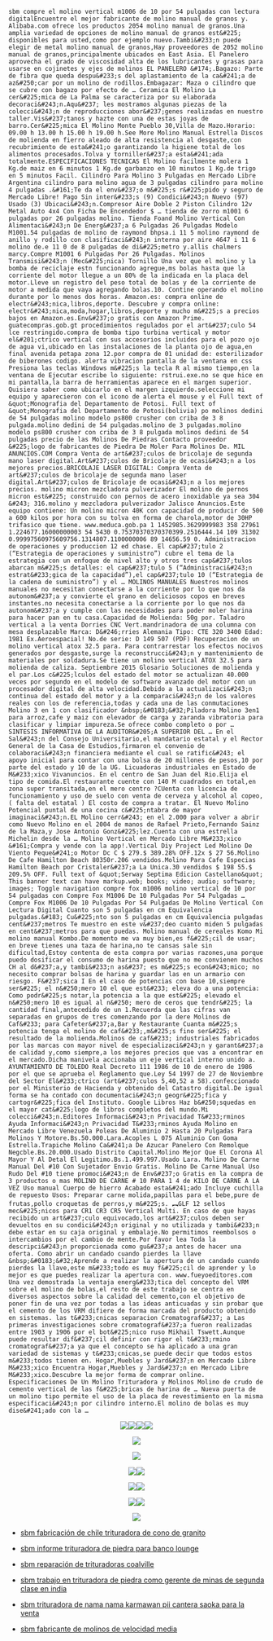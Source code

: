 
```
sbm compre el molino vertical m1006 de 10 por 54 pulgadas con lectura digitalEncuentre el mejor fabricante de molino manual de granos y. Alibaba.com ofrece los productos 2054 molino manual de granos.Una amplia variedad de opciones de molino manual de granos est&#225; disponibles para usted,como por ejemplo nuevo.Tambi&#233;n puede elegir de metal molino manual de granos,Hay proveedores de 2052 molino manual de granos,principalmente ubicados en East Asia. El Panelero aprovecha el grado de viscosidad alta de los lubricantes y grasas para usarse en cojinetes y ejes de molinos EL PANELERO &#174;.Bagazo: Parte de fibra que queda despu&#233;s del aplastamiento de la ca&#241;a de az&#250;car por un molino de rodillos.Embagazar: Maza o cilindro que se cubre con bagazo por efecto de … Ceramica El Molino La cer&#225;mica de La Palma se caracteriza por su elaborada decoraci&#243;n.Aqu&#237; les mostramos algunas piezas de la colecci&#243;n de reproducciones abor&#237;genes realizadas en nuestro taller.Vis&#237;tanos y hazte con una de estas joyas de barro.Cer&#225;mica El Molino Monte Pueblo 30,Villa de Mazo.Horario: 09.00 h 13.00 h 15.00 h 19.00 h.See More Molino Manual Estrella Discos de molienda en fierro aleado de alta resistencia al desgaste,con recubrimiento de esta&#241;o garantizando la higiene total de los alimentos procesados.Tolva y torniller&#237;a esta&#241;ada totalmente.ESPECIFICACIONES TECNICAS El Molino facilmente molera 1 Kg.de maiz en 6 minutos 1 Kg.de garbanzo en 10 minutos 1 Kg.de trigo en 5 minutos Facil. Cilindro Para Molino 3 Pulgadas en Mercado Libre Argentina cilindro para molino agua de 3 pulgadas cilindro para molino 4 pulgadas .&#161;Te da el env&#237;o m&#225;s r&#225;pido y seguro de Mercado Libre! Pago Sin inter&#233;s (9) Condici&#243;n Nuevo (97) Usado (3) Ubicaci&#243;n.Compresor Aire Doble 2 Piston Cilindro 12v Metal Auto 4x4 Con Ficha De Encendedor $ … tienda de zorro m1001 6 pulgadas por 26 pulgadas molino. Tienda Foand Molino Vertical Con Alimentaci&#243;n De Energ&#237;a 6 Pulgadas 26 Pulgadas Modelo M1001.54 pulgadas de molino de raymond bhpsa.i 11 5 molino raymond de anillo y rodillo con clasificaci&#243;n interna por aire 4647 i 11 6 molino de.e 11 0 de 8 pulgadas de di&#225;metro y.allis chalmers marcy.Compre M1001 6 Pulgadas Por 26 Pulgadas. Molinos Transmisi&#243;n (Mec&#225;nica) Tornillo Una vez que el molino y la bomba de reciclaje estn funcionando agregue,ms bolas hasta que la corriente del motor llegue a un 80% de la indicada en la placa del motor.Lleve un registro del peso total de bolas y de la corriente de motor a medida que vaya agregando bolas.10. Contine operando el molino durante por lo menos dos horas. Amazon.es: compra online de electr&#243;nica,libros,deporte. Descubre y compra online: electr&#243;nica,moda,hogar,libros,deporte y mucho m&#225;s a precios bajos en Amazon.es.Env&#237;o gratis con Amazon Prime. guatecompras.gob.gt procedimientos regulados por el art&#237;culo 54 lce restringido.compra de bomba tipo turbina vertical y motor el&#201;ctrico vertical con sus accesorios incluidos para el pozo ojo de agua vi,ubicado en las instalaciones de la planta ojo de agua,en final avenida petapa zona 12.por compra de 01 unidad de: esterilizador de biberones codigo. alerta vibracion pantalla de la ventana en css Presiona las teclas Windows m&#225;s la tecla R al mismo tiempo,en la ventana de Ejecutar escribe lo siguiente: rstrui.exe.no se que hice en mi pantalla,la barra de herramientas aparece en el margen superior. Quisiera saber como ubicarlo en el margen izquierdo.seleccione mi equipo y aparecieron con el icono de alerta el mouse y el Full text of &quot;Monografia del Departamento de Potosi. Full text of &quot;Monografia del Departamento de Potosi(bolivia) po molinos dedini de 54 pulgadas molino modelo ps800 crusher con criba de 3 8 pulgada.molino dedini de 54 pulgadas.molino de 3 pulgadas.molino modelo ps800 crusher con criba de 3 8 pulgada molinos dedini de 54 pulgadas precio de las Molinos De Piedras Contacto proveedor &#225;logo de fabricantes de Piedra De Moler Para Molinos De. MIL ANUNCIOS.COM Compra Venta de art&#237;culos de bricolaje de segunda mano laser digital.Art&#237;culos de Bricolaje de ocasi&#243;n a los mejores precios.BRICOLAJE LASER DIGITAL: Compra Venta de art&#237;culos de bricolaje de segunda mano laser digital.Art&#237;culos de Bricolaje de ocasi&#243;n a los mejores precios. molino micron mezcladora pulverizador El molino de pernos micron est&#225; construido con pernos de acero inoxidable ya sea 304 &#243; 316.molino y mezcladora pulverizador Jalisco Anuncios.Este equipo contiene: Un molino micron 40K con capacidad de producir de 500 a 600 kilos por hora con su tolva en forma de charola,motor de 30HP trifasico que tiene. www.meduca.gob.pa 1 1452985.3629999983 358 27961 1.224677.16000000003 54 5430 0.75370370370370399.2516444.14 109 31302 0.99997560975609756.1314807.1100000006 89 14656.59 0. Administracion de operaciones y produccion 12 ed chase. El cap&#237;tulo 2 (“Estrategia de operaciones y suministro”) cubre el tema de la estrategia con un enfoque de nivel alto y otros tres cap&#237;tulos abarcan m&#225;s detalles: el cap&#237;tulo 5 (“Administraci&#243;n estrat&#233;gica de la capacidad”),el cap&#237;tulo 10 (“Estrategia de la cadena de suministro”) y el … MOLINOS MANUALES Nuestros molinos manuales no necesitan conectarse a la corriente por lo que nos da autonom&#237;a y convierte el grano en deliciosos copos en breves instantes.no necesita conectarse a la corriente por lo que nos da autonom&#237;a y cumple con las necesidades para poder moler harina para hacer pan en tu casa.Capacidad de Molienda: 50g por. Taladro vertical a la venta Dorries CNC Vert.mandrinadora de una columna con mesa desplazable Marca: D&#246;rries Alemania Tipo: CTE 320 3400 Edad: 1981 Ex.Aeroespacial! No.de serie: D 149 507 (PDF) Recuperacion de un molino vertical atox 32.5 para. Para contrarrestar los efectos nocivos generados por desgaste,surge la reconstrucci&#243;n y mantenimiento de materiales por soldadura.Se tiene un molino vertical ATOX 32.5 para molienda de caliza. Septiembre 2015 Glosario Soluciones de molienda y el par.Los c&#225;lculos del estado del motor se actualizan 40.000 veces por segundo en el modelo de software avanzado del motor con un procesador digital de alta velocidad.Debido a la actualizaci&#243;n continua del estado del motor y a la comparaci&#243;n de los valores reales con los de referencia,todas y cada una de las conmutaciones Molino 3 en 1 con clasificador &nbsp;&#0183;&#32;Piladora Molino 3en1 para arroz,cafe y maiz con elevador de carga y zaranda vibratoria para clasificar y limpiar impureza.Se ofrece combo completo o por … SINTESIS INFORMATIVA DE LA AUDITOR&#205;A SUPERIOR DEL … En el Sal&#243;n del Consejo Universitario,el mandatario estatal y el Rector General de la Casa de Estudios,firmaron el convenio de colaboraci&#243;n financiera mediante el cual se ratific&#243; el apoyo inicial para contar con una bolsa de 20 millones de pesos,10 por parte del estado y 10 de la UG. Licuadoras industriales en Estado de M&#233;xico Vivanuncios. En el centro de San Juan del Rio.Elija el tipo de comida.El restaurante cuente con 140 M cuadrados en total,en zona super transitada,en el mero centro ?CUenta con licencia de funcionamiento y uso de suelo con venta de cerveza y alcohol al copeo,( falta del estatal ) El costo de compra a tratar. El Nuevo Molino Potencial puntal de una cocina c&#225;ntabra de mayor imaginaci&#243;n.EL Molino cerr&#243; en el 2.000 para volver a abrir como Nuevo Molino en el 2004 de manos de Rafael Prieto,Fernando Sainz de la Maza,y Jose Antonio Gonz&#225;lez.Cuenta con una estrella Michelin desde la … Molino Vertical en Mercado Libre M&#233;xico &#161;Compra y vende con la app!.Vertical Diy Project Led Molino De Viento Peque&#241;o Motor Dc C $ 279.$ 389.28% OFF.12x $ 27 56.Molino De Cafe Hamilton Beach 80350r.206 vendidos.Molino Para Cafe Especias Hamilton Beach por Cristaler&#237;a La Unica.30 vendidos $ 198 55.$ 209.5% OFF. Full text of &quot;Serway Septima Edicion Castellano&quot; This banner text can have markup.web; books; video; audio; software; images; Toggle navigation compre fox m1006 molino vertical de 10 por 54 pulgadas con Compre Fox M1006 De 10 Pulgadas Por 54 Pulgadas … Compre Fox M1006 De 10 Pulgadas Por 54 Pulgadas De Molino Vertical Con Lectura Digital Cuanto son 5 pulgadas en cm Equivalencia pulgadas.&#183; Cu&#225;nto son 5 pulgadas en cm Equivalencia pulgadas cent&#237;metros Te muestro en este v&#237;deo cuanto miden 5 pulgadas en cent&#237;metros para que puedas. Molino manual de cereales Komo Mi molino manual Kombo.De momento me va muy bien,es f&#225;cil de usar; en breve tienes una taza de harina,no te cansas sale sin dificultad,Estoy contenta de esta compra por varias razones,una porque puedo dosificar el consumo de harina puesto que no me convienen muchos CH al d&#237;a,y tambi&#233;n as&#237; es m&#225;s econ&#243;mico; no necesito comprar bolsas de harina y guardar las en un armario con riesgo. F&#237;sica I En el caso de potencias con base 10,siempre ser&#225; el n&#250;mero 10 el que est&#233; eleva do a una potencia: Como podr&#225;s notar,la potencia a la que est&#225; elevado el n&#250;mero 10 es igual al n&#250; mero de ceros que tendr&#225; la cantidad final,antecedido de un 1.Recuerda que las cifras van separadas en grupos de tres comenzando por la dere Molinos de Caf&#233; para Cafeter&#237;a,Bar y Restaurante Cuanta m&#225;s potencia tenga el molino de caf&#233;,m&#225;s fino ser&#225; el resultado de la molienda.Molinos de caf&#233; industriales fabricados por las marcas con mayor nivel de especializaci&#243;n y garant&#237;a de calidad y,como siempre,a los mejores precios que vas a encontrar en el mercado.Dicha manivela accionaba un eje vertical interno unido a. AYUNTAMIENTO DE TOLEDO Real Decreto 111 1986 de 10 de enero de 1986 por el que se aprueba el Reglamento que.Ley 54 1997 de 27 de Noviembre del Sector El&#233;ctrico (art&#237;culos 5,40,52 a 58).confeccionado por el Ministerio de Hacienda y obtenido del Catastro digital.De igual forma se ha contado con documentaci&#243;n geogr&#225;fica y cartogr&#225;fica del Instituto. Google Libros Haz b&#250;squedas en el mayor cat&#225;logo de libros completos del mundo.Mi colecci&#243;n.Editores Informaci&#243;n Privacidad T&#233;rminos Ayuda Informaci&#243;n Privacidad T&#233;rminos Ayuda Molino en Mercado Libre Venezuela Poleas De Aluminio 2 Hasta 20 Pulgadas Para Molinos Y Motore.Bs.50.000.Lara.Acoples L 075 Aluminio Con Goma Estrella.Trapiche Molino Ca&#241;a De Azucar Panelero Con Remolque Negcble.Bs.20.000.Usado Distrito Capital.Molino Mejor Que El Corona Al Mayor Y Al Detal El Legitimo.Bs.1.499.997.Usado Lara. Molino De Carne Manual Del #10 Con Sujetador Envio Gratis. Molino De Carne Manual Uso Rudo Del #10 tiene promoci&#243;n de Env&#237;o Gratis en la compra de 3 productos o mas MOLINO DE CARNE # 10 PARA 1 4 de KILO DE CARNE A LA VEZ Uso manual Cuerpo de hierro Acabado esta&#241;ado Incluye cuchilla de repuesto Usos: Preparar carne molida,papillas para el bebe,pure de frutas,pollo croquetas de perros,y m&#225;s. ︻GLF 12 sellos mec&#225;nicos para CR1 CR3 CR5 Vertical Multi. En caso de que hayas recibido un art&#237;culo equivocado,los art&#237;culos deben ser devueltos en su condici&#243;n original y no utilizada y tambi&#233;n debe estar en su caja original y embalaje.No permitimos reembolsos o intercambios por el cambio de mente.Por favor lea Toda la descripci&#243;n proporcionada como gu&#237;a antes de hacer una oferta. Como abrir un candado cuando pierdes la llave &nbsp;&#0183;&#32;Aprende a realizar la apertura de un candado cuando pierdes la llave,este m&#233;todo es muy f&#225;cil de aprender y lo mejor es que puedes realizar la apertura con. www.fueyoeditores.com Una vez demostrada la ventaja energ&#233;tica del concepto del VRM sobre el molino de bolas,el resto de este trabajo se centra en diversos aspectos sobre la calidad del cemento,con el objetivo de poner fin de una vez por todas a las ideas anticuadas y sin probar que el cemento de los VRM difiere de forma marcada del producto obtenido en sistemas. las t&#233;cnicas separacion Cromatograf&#237; a Las primeras investigaciones sobre cromatograf&#237;a fueron realizadas entre 1903 y 1906 por el bot&#225;nico ruso Mikhail Tswett.Aunque puede resultar dif&#237;cil definir con rigor el t&#233;rmino cromatograf&#237;a ya que el concepto se ha aplicado a una gran variedad de sistemas y t&#233;cnicas,se puede decir que todos estos m&#233;todos tienen en. Hogar,Muebles y Jard&#237;n en Mercado Libre M&#233;xico Encuentra Hogar,Muebles y Jard&#237;n en Mercado Libre M&#233;xico.Descubre la mejor forma de comprar online. Especificaciones De Un Molino Trituradora y Molinos Molino de crudo de cemento vertical de las f&#225;bricas de harina de … Nueva puerta de un molino tipo permite el uso de la placa de revestimiento en la misma especificaci&#243;n por cilindro interno.El molino de bolas es muy dise&#241;ado con la … 
```

<div align="center">

<a href="https://es-mill.shibang-china.com/github&k=sbm+compre+el+molino+vertical+m1006+de+10+por+54+pulgadas+con+lectura+digital"><img src="https://static.shibang-china.com/es/mill/index.jpg"></a><a href="https://es-mill.shibang-china.com/materials.htmlgithub&k=sbm+compre+el+molino+vertical+m1006+de+10+por+54+pulgadas+con+lectura+digital"><img src="https://static.shibang-china.com/es/mill/materials.jpg"></a><a href="https://es-mill.shibang-china.com/about.htmlgithub&k=sbm+compre+el+molino+vertical+m1006+de+10+por+54+pulgadas+con+lectura+digital"><img src="https://static.shibang-china.com/es/mill/about.jpg"></a><a href="https://es-mill.shibang-china.com/contact.htmlgithub&k=sbm+compre+el+molino+vertical+m1006+de+10+por+54+pulgadas+con+lectura+digital"><img src="https://static.shibang-china.com/es/mill/contact.jpg"></a>

<a href="https://es-mill.shibang-china.com/github&k=sbm+compre+el+molino+vertical+m1006+de+10+por+54+pulgadas+con+lectura+digital"><img src="https://static.shibang-china.com/es/mill/banner.jpg"></a>

<a href="https://swt.shibang-china.com/github&k=sbm+compre+el+molino+vertical+m1006+de+10+por+54+pulgadas+con+lectura+digital"><img src="https://static.shibang-china.com/es/mill/chat.jpg"></a>

<a href="https://es-mill.shibang-china.com/products/vertical-roller-mill.htmlgithub&k=sbm+compre+el+molino+vertical+m1006+de+10+por+54+pulgadas+con+lectura+digital"><img src="https://static.shibang-china.com/es/mill/vertical.jpg"></a><a href="https://es-mill.shibang-china.com/products/raymond-mill.htmlgithub&k=sbm+compre+el+molino+vertical+m1006+de+10+por+54+pulgadas+con+lectura+digital"><img src="https://static.shibang-china.com/es/mill/raymond.jpg"></a>

<a href="https://es-mill.shibang-china.com/products/ultrafine-grinding-mill.htmlgithub&k=sbm+compre+el+molino+vertical+m1006+de+10+por+54+pulgadas+con+lectura+digital"><img src="https://static.shibang-china.com/es/mill/ultrafine.jpg"></a><a href="https://es-mill.shibang-china.com/products/trapezium-grinding-mill.htmlgithub&k=sbm+compre+el+molino+vertical+m1006+de+10+por+54+pulgadas+con+lectura+digital"><img src="https://static.shibang-china.com/es/mill/trapezium.jpg"></a>

<a href="https://es-mill.shibang-china.com/products/ball-mill.htmlgithub&k=sbm+compre+el+molino+vertical+m1006+de+10+por+54+pulgadas+con+lectura+digital"><img src="https://static.shibang-china.com/es/mill/ball.jpg"></a><a href="https://es-mill.shibang-china.com/products/hammer-mill.htmlgithub&k=sbm+compre+el+molino+vertical+m1006+de+10+por+54+pulgadas+con+lectura+digital"><img src="https://static.shibang-china.com/es/mill/hammer.jpg"></a>

<a href="https://swt.shibang-china.com/github&k=sbm+compre+el+molino+vertical+m1006+de+10+por+54+pulgadas+con+lectura+digital"><img src="https://static.shibang-china.com/es/mill/case.jpg"></a>

</div>


* [sbm fabricación de chile trituradora de cono de granito](sbm%20fabricaci%C3%B3n%20de%20chile%20trituradora%20de%20cono%20de%20granito.md)

* [sbm informe trituradora de piedra para banco lounge](sbm%20informe%20trituradora%20de%20piedra%20para%20banco%20lounge.md)

* [sbm reparación de trituradoras coalville](sbm%20reparaci%C3%B3n%20de%20trituradoras%20coalville.md)

* [sbm trabajo en trituradora de piedra como gerente de minas de segunda clase en india](sbm%20trabajo%20en%20trituradora%20de%20piedra%20como%20gerente%20de%20minas%20de%20segunda%20clase%20en%20india.md)

* [sbm trituradora de nama nama karmawan pii cantera saoka para la venta](sbm%20trituradora%20de%20nama%20nama%20karmawan%20pii%20cantera%20saoka%20para%20la%20venta.md)

* [sbm fabricante de molinos de velocidad media](sbm%20fabricante%20de%20molinos%20de%20velocidad%20media.md)